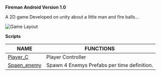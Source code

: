 **Fireman Android Version 1.0**

A 2D game Developed on unity about a little man and fire balls...


![Game Layout](https://github.com/gunsleobezerra/Fireman/tree/apk/GitI/game.png)

**Scripts**

|NAME|FUNCTIONS|
|----|---------|
|[Player_C](https://github.com/gunsleobezerra/Fireman/tree/apk/Assets/Scripts/Player_C.cs)|Player Controller
|[Spaen_enemy]((https://github.com/gunsleobezerra/Fireman/tree/apk/Assets/Scripts/Spaen_enemy.cs))|Spawn 4 Enemys Prefabs per time definition.|
